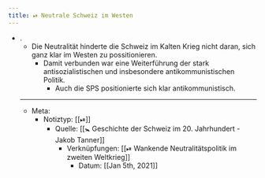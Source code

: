 ```yaml
---
title: ⏯ Neutrale Schweiz im Westen
---
```


- .
	- Die Neutralität hinderte die Schweiz im Kalten Krieg nicht daran, sich ganz klar im Westen zu possitionieren.
		- Damit verbunden war eine Weiterführung der stark antisozialistischen und insbesondere antikommunistischen Politik.
			- Auch die SPS positionierte sich klar antikommunistisch.
	- ---
	- Meta:
		- Notiztyp: [[⏯]]
			- Quelle: [[🚼 Geschichte der Schweiz im 20. Jahrhundert - Jakob Tanner]]
				- Verknüpfungen: [[⏯ Wankende Neutralitätspolitik im zweiten Weltkrieg]]
					- Datum: [[Jan 5th, 2021]]
